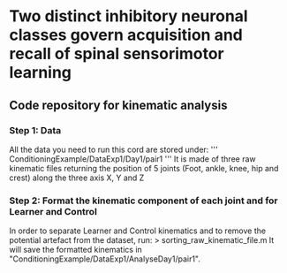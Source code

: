 <h1> Two distinct inhibitory neuronal classes govern acquisition and recall of spinal sensorimotor learning </h1>
<h2> Code repository for kinematic analysis </h2>
<h3> Step 1: Data </h3>
All the data you need to run this cord are stored under:
'''
ConditioningExample/DataExp1/Day1/pair1
'''
It is made of three raw kinematic files returning the position of 5 joints (Foot, ankle, knee, hip and crest) along the three axis X, Y and Z
<h3> Step 2: Format the kinematic component of each joint and for Learner and Control </h3>
In order to separate Learner and Control kinematics and to remove the potential artefact from the dataset, run:
> sorting_raw_kinematic_file.m
It will save the formatted kinematics in "ConditioningExample/DataExp1/AnalyseDay1/pair1".
